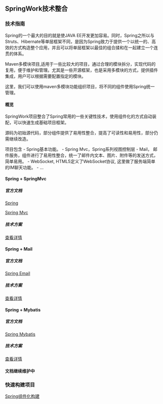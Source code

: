 ## SpringWork技术整合

### 技术指南

Spring的一个最大的目的就是使JAVA EE开发更加容易。同时，Spring之所以与Struts、Hibernate等单层框架不同，是因为Spring致力于提供一个以统一的、高效的方式构造整个应用，并且可以将单层框架以最佳的组合揉和在一起建立一个连贯的体系。

Maven多模块项目,适用于一些比较大的项目，通过合理的模块拆分，实现代码的复用，便于维护和管理。尤其是一些开源框架，也是采用多模块的方式，提供插件集成，用户可以根据需要配置指定的模块。

这里，我们可以使用maven多模块功能组织项目，将不同的组件使用Spring统一管理。

#### 概览

SpringWork项目整合了Spring常用的一些关键性技术，使用组件化的方式自动装配，可以快速生成基础项目框架。

源码为初始源代码，部分组件提供了易用性整合，提高了可读性和易用性，部分仍需继续改造。

项目包含
	- Spring基本功能。
	- Spring Mvc，Spring系列视图控制层
	- Mail， 邮件服务，组件进行了易用性整合，统一了邮件内文本、图片、附件等的发送方式，简单易用。
	- WebSocket, HTML5定义了WebSocket协议, 这里做了服务端简单的IM聊天功能。
	- ... 

#### Spring + SpringMvc

##### 官方文档

[Spring](https://docs.spring.io/spring/docs/5.0.12.RELEASE/spring-framework-reference/core.html#spring-core)

[Spring Mvc](https://docs.spring.io/spring/docs/5.0.12.RELEASE/spring-framework-reference/web.html#spring-web)

##### 技术方案

[查看详情](springwork-web/README.md)

#### Spring + Mail

##### 官方文档

[Spring Email](https://docs.spring.io/spring/docs/5.0.12.RELEASE/spring-framework-reference/integration.html#mail-introduction)

##### 技术方案

[查看详情](springwork-mail/README.md)

#### Spring + Mybatis

##### 官方文档

[Spring Mybatis](http://www.mybatis.org/mybatis-3/zh/index.html)

##### 技术方案

[查看详情](springwork-mybatis/README.md)

#### 文档继续维护中

### 快速构建项目
[Spring组件化构建](https://www.pomit.cn/java/spring/spring.html)